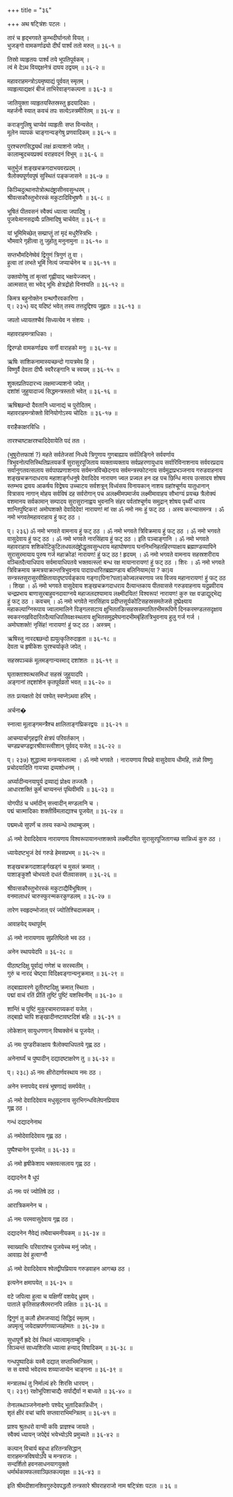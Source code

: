+++
title = "३६"

+++
अथ षट्त्रिंशः पटलः ।  

तारं च हृद्भगवते कुम्भदीर्घानलो वियत् ।  
भुजङ्गो वामकर्णाढ्यो दीर्घं पार्श्वं ततो मरुत् ॥ ३६-१ ॥  

तिस्रो व्याहृतयः पार्श्वं तये भूपतिपूर्वकम् ।  
त्वं मे देऽथ वियद्दक्षनेत्रं दापय ठद्वयम् ॥ ३६-२ ॥  

महावराहमन्त्रोऽयमृष्याद्यं पूर्ववत् स्मृतम् ।  
व्याहृत्याद्यक्षरं बीजं ताभिरेवाङ्गकल्पना ॥ ३६-३ ॥  

जातियुक्ता व्याहृतयस्तिस्रस्तु हृदयादिकाः ।  
महर्जनौ स्यात् कवचं तपः सत्येऽस्त्रमीरितम् ॥ ३६-४ ॥  

कराङ्गुलिषु चाप्येवं व्याहृतीः सप्त विन्यसेत् ।  
मूलेन व्यापकं चाङ्गान्यङ्गेषु प्रणवादिकम् ॥ ३६-५ ॥  

पुरश्चरणसिद्ध्यर्थं लक्षं व्रत्याशनो जपेत् ।  
कालाम्बुदचयप्रक्यं वराहवदनं विभुम् ॥ ३६-६ ॥  

चतुर्भुजं शङ्खचक्रगदाभयवरप्रदम् ।  
त्रैलोक्यपूर्णवपुषं सुस्थितं पङ्कजासने ॥ ३६-७ ॥  

किञ्चिदुत्थानपोत्रोत्थदंष्ट्रासीनवसुन्धरम् ।  
श्रीवत्सकौस्तुभोरस्कं मकुटादिविभूषणैः ॥ ३६-८ ॥  

भूषितं पीतवसनं स्वैक्यं ध्यात्वा जपादिषु ।  
पूजयेःमानसद्रव्यैः प्रतिमादिषु चार्चयेत् ॥ ३६-९ ॥  

यां भूमिमिच्छेत् सम्प्राप्तुं तां मृदं मधुरैस्त्रिभिः ।  
भौमवारे गृहीत्वा तु जुहोतु मनुनामुना ॥ ३६-१० ॥  

सप्तभौमदिनेष्वेवं द्विगुणं त्रिगुणं तु वा ।  
हुत्वा तां लभते भूमिं नित्यं जप्यार्चनेन च ॥ ३६-११ ॥  

उक्तयोगेषु तां मृत्सां गृह्णीयाद् भक्षयेज्जपन् ।  
आत्मसात् सा भवेद् भूमिः क्षेत्रद्रोहो विनश्यति ॥ ३६-१२ ॥  

किमत्र बहुनोक्तेन ग्रन्थगौरवकारिणा ।  
प्। २३५) यद् यदिष्टं भवेत् तस्य तत्तदुद्दिश्य जुह्वतः ॥ ३६-१३ ॥  

जपतो ध्यायतश्चैवं सिध्यत्येव न संशयः ।  

महावराहमन्त्राधिकाः ।  

द्विरण्डो वामकर्णाढ्यः सर्गी वाराहको मनुः ॥ ३६-१४ ॥  

ऋषिः सांशिकनामास्यच्छन्दो गायत्रमेव हि ।  
विष्णुर्वै देवता दीर्घैः स्वरैरङ्गानि च स्वयम् ॥ ३६-१५ ॥  

शुक्लप्रतिपदारभ्य लक्षमाज्याशनो जपेत् ।  
दशांशं जुहुयादाज्यं सिद्धमन्त्रस्ततो भवेत् ॥ ३६-१६ ॥  

ऋषिश्च्छन्दो दैवतानि ध्यानाद्यं च पुरोदितम् ।  
महावराहमन्त्रोक्तो विनियोगोऽस्य चोदितः ॥ ३६-१७ ॥  

वराहैकाक्षरविधिः ।  

तारश्चाष्टाक्षरश्चादिदेवायेति पदं ततः ।  

(भुषुरोत्तफाशं ?) महते सर्वतेजसां निधये त्रिगुणाय गुणबाह्याय सर्वलिङ्गिने सर्ववर्णाय त्रिभुवनोत्पत्तिस्थितिप्रलयकर्त्रे सुरासुरपूजिताय व्यक्ताव्यक्ताय सर्वप्रहरणायुधाय सर्वारिविनाशनाय सर्ववरप्रदाय सर्वानुगतवत्सलाय सर्वपापप्रणाशनाय सर्वमन्त्रविच्छेदनाय सर्वमन्त्रस्फोटनाय सर्वमुद्राप्रभञ्जनाय गरुडवाहनाय शङ्खचक्रगदाधराय महाशार्ङ्गधनुषे देवादिदेव नारायण ज्वल प्रज्वल हन दह पच छिन्धि मारय उत्सादय शोषय स्तम्भय द्रावय आकर्षय विद्वेषय उच्चाटय सर्वशत्रून् विध्वंसय विनायकान् नाशय ग्रहांश्चूर्णय यातुधानान् वित्रासय नागान् मोहय सर्वविषं दह सर्वरोगान् पच अलक्ष्मीमपमार्जय लक्ष्मीमावाहय सौभाग्यं प्रयच्छ त्रैलोक्यं वशमानय सर्वकामान् सम्पादय सुरासुरानाह्वय भुवनानि संहर पर्वतांश्चूर्णय समुद्रान् शोषय पृथ्वीं धारय शान्तिपुष्टिकर! अमोघशक्ते देवादिदेव! नारायण! मां रक्ष ॐ नमो नमः हुं फट् ठठ । अस्य करन्यासमन्त्र । ॐ नमो भगवतेमहावराहाय हुं फट् ठठ ।   

प्। २३६) ॐ नमो भगवते वामनाय हुं फट् ठठ । ॐ नमो भगवते त्रिविक्रमाय हुं फट् ठठ । ॐ नमो भगवते वासुदेवाय हुं फट् ठठ । ॐ नमो भगवते नारसिंहाय हुं फट् ठठ । इति पञ्चाङ्गानि । ॐ नमो भगवते महावराहाय शशिकोटिकुटिलधवलदंष्ट्रोद्धृतवसुन्धराय महाघोषणाय घननिभनिहतहिरण्याक्षाय ब्रह्माण्डव्यापिने सुरासुरमायाय पुरुष गर्ज महाक्रोड! नारायण! हुं फट् ठठ ! हृदयम् । ॐ नमो भगवते वामनाय सहस्रशरीराय वञ्चितदैत्याधिपाय सर्वमायाधिपतये भक्तवत्स्ल! बन्ध रक्ष मायानारायण! हुं फट् ठठ । शिरः । ॐ नमो भगवते त्रिविक्रमाय क्रमत्रयाक्रान्तत्रिभुवनाय पादाग्रधारितब्रह्माण्डाय बलिनियाम(या ? का)य सन्त्रस्तसुरासुरवीक्षितायादृष्टपर्यङ्काय गङ्गा(पिना?पता)कोज्वलचरणाय जय विजय महानारायण! हुं फट् ठठ । शिखा । ॐ नमो भगवते वासुदेवाय शङ्खचक्रगदाधराय दैत्यान्तकाय पीतवाससे गरुडवाहनाय यदुप्रवीराय चन्द्रप्रभाय बाणासुरबाहुवनदावाग्नये महाजलदश्यामाय लक्ष्मीदयित! विश्वरूप! नारायण! कुरु रक्ष वज्राद्युद्भेद्य हुं फट् ठठ । कवचम् । ॐ नमो भगवेते नारसिंहाय प्रदीप्तसूर्यकोटिसहस्रसमतेजसे दुष्प्रेक्ष्याय महाकल्पाग्निरूपाय ज्वालामालिने पिङ्गलसटाय क्षुभिततडित्सहस्रसम्पातितभीमरूपिणे दिनकरमण्डलसदृक्षाय स्वकरनखविदारितदैत्याधिपतिवक्षःस्थलाय क्षुभितसमुद्रमेघनादभीमबृंहितत्रिभुवनाय हुलु गर्ज गर्ज । अमोघशक्ते! नृसिंह! नारायण! हुं फट् ठठ । अस्त्रम् ।  

ऋषिस्तु नारदश्च्छन्दो ह्ययुत्कृतिरुदाहृता ॥ ३६-१८ ॥  
देवता च हृषीकेशः पुरश्चर्याकृते जपेत् ।  

सहस्रपञ्चकं मूलमङ्गान्यस्माद् दशांशतः ॥ ३६-१९ ॥  

घृताक्ताश्वत्थसमिधां सहस्रं जुहुयादपि ।  
अङ्गानां तद्दशांशेन कृतपूर्वव्रतो भवत् ॥ ३६-२० ॥  

ततः प्रत्यक्षतो देवं पश्येत् स्वप्नेऽथवा हरिम् ।  

अर्चना�  

स्नात्वा मूलाङ्गमन्त्रैश्च क्षालिताङ्गघ्रिकरद्वयः ॥ ३६-२१ ॥  

आचम्यार्चागृहद्वारि क्षेत्रपं परिवर्तकान् ।  
चण्डप्रचण्डद्वारश्रीवास्त्वीशान् पूर्ववद् यजेत् ॥ ३६-२२ ॥  

प्। २३७) शुद्धात्मा मन्त्रन्यस्तात्मा । ॐ नमो भगवते । नारायणाय विद्महे वासुदेवाय धीमहि, तन्नो विष्णुः प्रचोदयादिति गायत्र्या द्रव्यशोधनम् ।  

अर्घ्यादीन्यनयापूर्य द्रव्याद्यं प्रोक्ष्य तज्जलैः ।  
आधारशक्तिं कूर्मं चाप्यनन्तं पृथिवीमपि ॥ ३६-२३ ॥  

योगपीठं च धर्मादीन् सत्त्वादीन् मण्डलानि च ।  
पद्मं चात्मादिकाः शक्तीर्विमलाद्याश्च पूजयेत् ॥ ३६-२४ ॥  

पद्ममध्ये सुपर्णं च तस्य स्कन्धे तथाम्बुजम् ।  

ॐ नमो देवादिदेवाय नारायणाय विश्वरूपायानन्तशक्तये लक्ष्मीदयित सुरासुरपूजितागच्छ सान्निध्यं कुरु ठठ ।  

ध्यायेदष्टभुजं देवं गरुडे हेमसप्रभम् ॥ ३६-२५ ॥  

शङ्खचक्रगदाशार्ङ्गखड्गं च मुसलं क्रमात् ।  
पाशाङ्कुशौ चोभयतो दधतं पीतवाससम् ॥ ३६-२६ ॥  

श्रीवत्सकौस्तुभोरस्कं मकुटाद्यैर्विभूषितम् ।  
वनमालाधरं चारुस्फुरन्मकरकुण्डलम् ॥ ३६-२७ ॥  

तारेण स्वहृदम्भोजात् परं ज्योतिश्चिदात्मकम् ।  

आवाहयेद् यथापूर्वम्  

ॐ नमो नारायणाय सुप्रतिष्ठितो भव ठठ ।  

अनेन स्थापयेदपि ॥ ३६-२८ ॥  

पीठाष्टदिक्षु पूर्वाद्यं गणेशं च सरस्वतीम् ।  
गुरुं च नारदं चेष्ट्वा विदिक्ष्वङ्गान्यनुक्रमात् ॥ ३६-२९ ॥  

तद्बाह्यावरणे दूतीरष्टदिक्षु क्रमात् स्थिताः ।  
पद्मां वाचं रतिं प्रीतिं तुष्टिं पुष्टिं यशस्विनीम् ॥ ३६-३० ॥  

शान्तिं च पुष्टिं मुकुरचामराग्र्यकरां यजेत् ।  
तद्बाह्ये चापि शङ्खादीनष्टावष्टदिशं बहिः ॥ ३६-३१ ॥  

लोकेशान् सायुधगणान् विष्वक्सेनं च पूजयेत् ।  

ॐ नमः पुण्डरीकाक्षाय त्रैलोक्याधिपतये गृह्ण ठठ ।  

अनेनार्घ्यं च पुष्पादीन् दद्यादष्टाक्षरेण तु ॥ ३६-३२ ॥  

प्। २३८) ॐ नमः क्षीरोदार्णवस्थाय नमः ठठ ।  

अनेन स्नापयेद् वस्त्रं भूषणाद्यं समर्पयेत् ।  

ॐ नमो देवादिदेवाय मधुसूदनाय सुरभिगन्धविलेपनप्रियाय  
गृह्ण ठठ ।  

गन्धं दद्यादनेनाथ  

ॐ नमोदेवादिदेवाय गृह्ण ठठ ।  

पुष्पैश्चानेन पूजयेत् ॥ ३६-३३ ॥  

ॐ नमो हृषीकेशाय भक्तवत्सलाय गृह्ण ठठ ।  

दद्यादनेन वै धूपं  

ॐ नमः परं ज्योतिषे ठठ ।  

आरात्रिकमनेन च ।  

ॐ नमः परमवासुदेवाय गृह्ण ठठ ।  

दद्यादनेन नैवेद्यं तथैवाचमनीयकम् ॥ ३६-३४ ॥  

स्वाख्याभिः परिवारांश्च पूजयेच्च मनुं जपेत् ।  
आवाह्य देवं हुत्वाग्नौ  

ॐ नमो देवादिदेवाय श्वेतद्वीपप्रियाय गरुडवाहन आगच्छ ठठ ।  

इत्यनेन क्षमापयेत् ॥ ३६-३५ ॥  

वटे जपित्वा हुत्वा च यक्षिणीं वशयेद् ध्रुवम् ।  
पाताले कृतिसाहस्रैरमरानपि लक्षितः ॥ ३६-३६ ॥  

द्विगुणं तु कलौ होमजप्याद्यं सिद्धिदं स्मृतम् ।  
अपमृत्युं जयेदाम्रपर्णगव्याज्यहोमतः ॥ ३६-३७ ॥  

सुधापूर्णे ह्रदे देवं स्थितं ध्यात्वामृताम्बुभिः ।  
सिञ्चन्तं साध्यशिरसि ध्यात्वा हन्याद् विषादिकम् ॥ ३६-३८ ॥  

गन्धपुष्पादिकं यस्मै दद्यात् सप्ताभिमन्त्रितम् ।  
स स वश्यो भवेदस्य शय्याजाप्येन चाङ्गना ॥ ३६-३९ ॥  

मन्त्रालब्धं तु निर्माल्यं हरेः शिरसि धारयन् ।  
प्। २३९) रक्षोभूपिशाचाद्यैः सर्पाद्यैर्वा न बाध्यते ॥ ३६-४० ॥  

तेनालब्धाञ्जनेनाक्ष्णोः पश्येद् भूतादिकान्निधीन् ।  
शृतं क्षीरं वचां चापि सप्तवाराभिमन्त्रितम् ॥ ३६-४१ ॥  

प्राश्य श्रुतधरो वाग्मी कविः प्राज्ञश्च जायते ।  
स्वैक्यं ध्यायन् जपेद्देवं भयेभ्योऽपि प्रमुच्यते ॥ ३६-४२ ॥  

कल्पान् विचार्य बहुधा हरितन्त्रसिद्धान्  
वाराहमन्त्रविषयोऽपि च मन्त्रराजः ।  
सन्दर्शितो हवनसाधनयागयुक्तो  
धर्मार्थकामफलवाञ्छितकल्पवृक्षः ॥ ३६-४३ ॥  

इति श्रीमदीशानशिवगुरुदेवपद्धतौ तन्त्रसारे श्रीवराहराजो नाम षट्त्रिंशः पटलः ॥ ३६ ॥  
